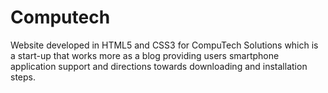 # Computech
Website developed in HTML5 and CSS3 for CompuTech Solutions which is a start-up that works more as a blog providing users smartphone application support and directions towards downloading and installation steps.
